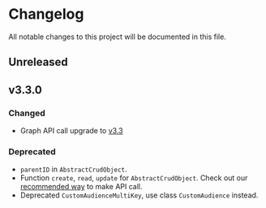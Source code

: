 # Changelog

All notable changes to this project will be documented in this file.


## Unreleased

## v3.3.0
### Changed
- Graph API call upgrade to [v3.3](https://developers.facebook.com/docs/graph-api/changelog/version3.3)
### Deprecated
- `parentID` in `AbstractCrudObject`.
- Function `create`, `read`, `update` for `AbstractCrudObject`. Check out our [recommended way](https://github.com/facebook/facebook-php-business-sdk#object-classes) to make API call.
- Deprecated `CustomAudienceMultiKey`, use class `CustomAudience` instead.

